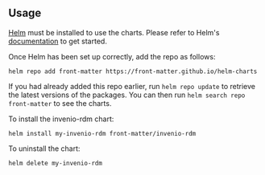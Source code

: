 ## Usage

[Helm](https://helm.sh) must be installed to use the charts.  Please refer to
Helm's [documentation](https://helm.sh/docs) to get started.

Once Helm has been set up correctly, add the repo as follows:

    helm repo add front-matter https://front-matter.github.io/helm-charts

If you had already added this repo earlier, run `helm repo update` to retrieve
the latest versions of the packages.  You can then run `helm search repo
front-matter` to see the charts.

To install the invenio-rdm chart:

    helm install my-invenio-rdm front-matter/invenio-rdm

To uninstall the chart:

    helm delete my-invenio-rdm